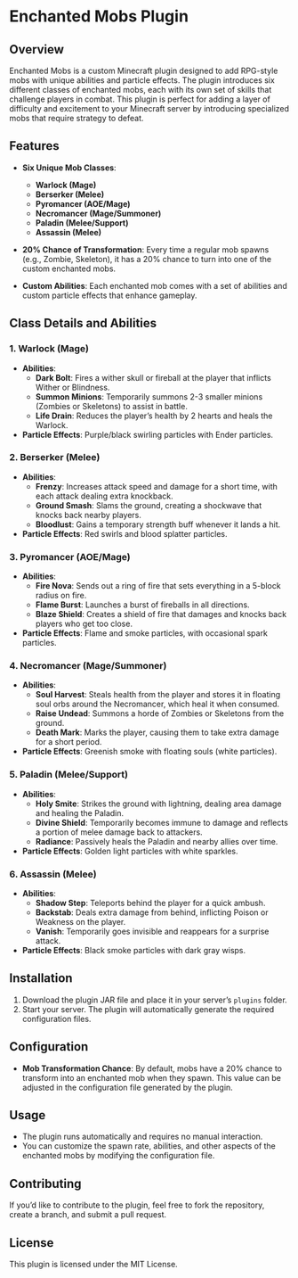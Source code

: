 # Enchanted Mobs Plugin

## Overview

Enchanted Mobs is a custom Minecraft plugin designed to add RPG-style mobs with unique abilities and particle effects. The plugin introduces six different classes of enchanted mobs, each with its own set of skills that challenge players in combat. This plugin is perfect for adding a layer of difficulty and excitement to your Minecraft server by introducing specialized mobs that require strategy to defeat.

## Features

- **Six Unique Mob Classes**: 
  - **Warlock (Mage)**
  - **Berserker (Melee)**
  - **Pyromancer (AOE/Mage)**
  - **Necromancer (Mage/Summoner)**
  - **Paladin (Melee/Support)**
  - **Assassin (Melee)**

- **20% Chance of Transformation**: Every time a regular mob spawns (e.g., Zombie, Skeleton), it has a 20% chance to turn into one of the custom enchanted mobs.

- **Custom Abilities**: Each enchanted mob comes with a set of abilities and custom particle effects that enhance gameplay.

## Class Details and Abilities

### 1. **Warlock (Mage)**
   - **Abilities**:
     - **Dark Bolt**: Fires a wither skull or fireball at the player that inflicts Wither or Blindness.
     - **Summon Minions**: Temporarily summons 2-3 smaller minions (Zombies or Skeletons) to assist in battle.
     - **Life Drain**: Reduces the player’s health by 2 hearts and heals the Warlock.
   - **Particle Effects**: Purple/black swirling particles with Ender particles.

### 2. **Berserker (Melee)**
   - **Abilities**:
     - **Frenzy**: Increases attack speed and damage for a short time, with each attack dealing extra knockback.
     - **Ground Smash**: Slams the ground, creating a shockwave that knocks back nearby players.
     - **Bloodlust**: Gains a temporary strength buff whenever it lands a hit.
   - **Particle Effects**: Red swirls and blood splatter particles.

### 3. **Pyromancer (AOE/Mage)**
   - **Abilities**:
     - **Fire Nova**: Sends out a ring of fire that sets everything in a 5-block radius on fire.
     - **Flame Burst**: Launches a burst of fireballs in all directions.
     - **Blaze Shield**: Creates a shield of fire that damages and knocks back players who get too close.
   - **Particle Effects**: Flame and smoke particles, with occasional spark particles.

### 4. **Necromancer (Mage/Summoner)**
   - **Abilities**:
     - **Soul Harvest**: Steals health from the player and stores it in floating soul orbs around the Necromancer, which heal it when consumed.
     - **Raise Undead**: Summons a horde of Zombies or Skeletons from the ground.
     - **Death Mark**: Marks the player, causing them to take extra damage for a short period.
   - **Particle Effects**: Greenish smoke with floating souls (white particles).

### 5. **Paladin (Melee/Support)**
   - **Abilities**:
     - **Holy Smite**: Strikes the ground with lightning, dealing area damage and healing the Paladin.
     - **Divine Shield**: Temporarily becomes immune to damage and reflects a portion of melee damage back to attackers.
     - **Radiance**: Passively heals the Paladin and nearby allies over time.
   - **Particle Effects**: Golden light particles with white sparkles.

### 6. **Assassin (Melee)**
   - **Abilities**:
     - **Shadow Step**: Teleports behind the player for a quick ambush.
     - **Backstab**: Deals extra damage from behind, inflicting Poison or Weakness on the player.
     - **Vanish**: Temporarily goes invisible and reappears for a surprise attack.
   - **Particle Effects**: Black smoke particles with dark gray wisps.

## Installation

1. Download the plugin JAR file and place it in your server’s `plugins` folder.
2. Start your server. The plugin will automatically generate the required configuration files.

## Configuration

- **Mob Transformation Chance**: By default, mobs have a 20% chance to transform into an enchanted mob when they spawn. This value can be adjusted in the configuration file generated by the plugin.

## Usage

- The plugin runs automatically and requires no manual interaction.
- You can customize the spawn rate, abilities, and other aspects of the enchanted mobs by modifying the configuration file.

## Contributing

If you’d like to contribute to the plugin, feel free to fork the repository, create a branch, and submit a pull request.

## License

This plugin is licensed under the MIT License.

